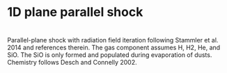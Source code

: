 #
# 1D plane parallel shock
#
Parallel-plane shock with radiation field iteration following Stammler et al. 2014 and references therein.
The gas component assumes H, H2, He, and SiO. The SiO is only formed and populated during evaporation of dusts. 
Chemistry follows Desch and Connelly 2002. 

